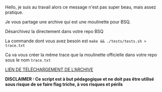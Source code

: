 Hello, je suis au travail alors ce message n'est pas super beau, mais assez pratique.

Je vous partage une archive qui est une moulinette pour BSQ.

Désarchivez la directement dans votre repo BSQ

La commande dont vous avez besoin est `make && ./tests/tests.sh > trace.txt`

Ca va vous créer la même trace que la moulinette officielle dans votre repo sous le nom `trace.txt`

[LIEN DE TÉLÉCHARGEMENT DE L'ARCHIVE](https://filebin.net/65otu793x6voqt02/mouli.tar?t=ieob4zc7)

**DISCLAIMER : Ce script est à but pédagogique et ne doit pas être utilisé sous risque de se faire flag triche, à vos risques et périls**
